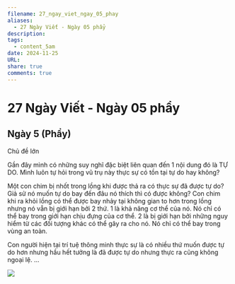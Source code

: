 ```yaml
---
filename: 27_ngay_viet_ngay_05_phay
aliases:
  - 27 Ngày Viết - Ngày 05 phẩy
description: 
tags:
  - content_5am
date: 2024-11-25
URL: 
share: true
comments: true
---
```

# 27 Ngày Viết - Ngày 05 phẩy

## Ngày 5 (Phẩy)

Chủ đề lớn

Gần đây mình có những suy nghĩ đặc biệt liên quan đến 1 nội dung đó là TỰ DO. Mình luôn tự hỏi trong vũ trụ này thực sự có tồn tại tự do hay không? 

Một con chim bị nhốt trong lồng khi được thả ra có thực sự đã được tự do? Giả sử nó muốn tự do bay đến đâu nó thích thì có được không? Con chim khi ra khỏi lồng có thể được bay nhảy tại không gian to hơn trong lồng nhưng nó vẫn bị giới hạn bởi 2 thứ. 1 là khả năng cơ thể của nó. Nó chỉ có thể bay trong giới hạn chịu đựng của cơ thể. 2 là bị giới hạn bởi những nguy hiểm từ các đối tượng khác có thể gây ra cho nó. Nó chỉ có thể bay trong vùng an toàn. 

Con người hiện tại trí tuệ thông minh thực sự là có nhiều thứ muốn được tự do hơn nhưng hầu hết tưởng là đã được tự do nhưng thực ra cũng không ngoại lệ. 
…



![](https://lh3.googleusercontent.com/pw/AP1GczMrEJ7CW-_M0M560L4fW0TpXHISBL89UrjGV2-S4V4YDiFDykF1aOBtXVhhOFdE5eR3QIUh0AeAHj3LBxDpN__4Mt_6Aw1r5jOGHdFLJn7N9nDlmBNG5fURLAEqnpI8F5ulz-0FYRnqRFq6c1iMRhyX=w468-h407-s-no-gm?authuser=0)